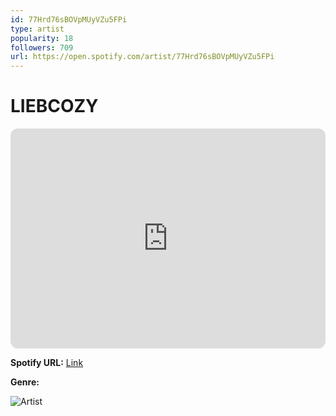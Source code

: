```yaml
---
id: 77Hrd76sBOVpMUyVZu5FPi
type: artist
popularity: 18
followers: 709
url: https://open.spotify.com/artist/77Hrd76sBOVpMUyVZu5FPi
---
```

# LIEBCOZY

<iframe style="border-radius:12px" src="https://open.spotify.com/embed/artist/77Hrd76sBOVpMUyVZu5FPi" width="100%" height="352" frameBorder="0" allowfullscreen="" allow="autoplay; clipboard-write; encrypted-media; fullscreen; picture-in-picture" loading="lazy"></iframe>

**Spotify URL:** [Link](https://open.spotify.com/artist/77Hrd76sBOVpMUyVZu5FPi)

**Genre:** 

![Artist](https://i.scdn.co/image/ab6761610000e5ebe0ab0b232d4b926c9acab2a9)
